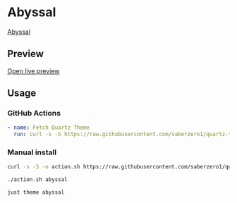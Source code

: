 # Abyssal

[Abyssal](#)

## Preview

[Open live preview](https://quartz-themes.github.io/abyssal/)

## Usage

### GitHub Actions

```yaml
- name: Fetch Quartz Theme
  run: curl -s -S https://raw.githubusercontent.com/saberzero1/quartz-themes/master/action.sh | bash -s -- abyssal
```

### Manual install

```bash
curl -s -S -o action.sh https://raw.githubusercontent.com/saberzero1/quartz-themes/master/action.sh

./action.sh abyssal
```

```bash
just theme abyssal
```
